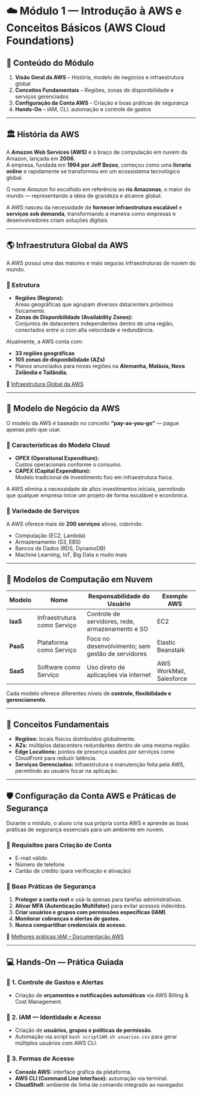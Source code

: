# ☁️ Módulo 1 — Introdução à AWS e Conceitos Básicos (AWS Cloud Foundations)

## 📘 Conteúdo do Módulo

1. **Visão Geral da AWS** – História, modelo de negócios e infraestrutura global
2. **Conceitos Fundamentais** – Regiões, zonas de disponibilidade e serviços gerenciados
3. **Configuração da Conta AWS** – Criação e boas práticas de segurança
4. **Hands-On** – IAM, CLI, automação e controle de gastos

---

## 🏛️ História da AWS

A **Amazon Web Services (AWS)** é o braço de computação em nuvem da Amazon, lançada em **2006**.  
A empresa, fundada em **1994 por Jeff Bezos**, começou como uma **livraria online** e rapidamente se transformou em um ecossistema tecnológico global.

O nome _Amazon_ foi escolhido em referência ao **rio Amazonas**, o maior do mundo — representando a ideia de grandeza e alcance global.

A AWS nasceu da necessidade de **fornecer infraestrutura escalável** e **serviços sob demanda**, transformando a maneira como empresas e desenvolvedores criam soluções digitais.

---

## 🌎 Infraestrutura Global da AWS

A AWS possui uma das maiores e mais seguras infraestruturas de nuvem do mundo.

### 🔹 Estrutura

- **Regiões (Regions):**  
  Áreas geográficas que agrupam diversos datacenters próximos fisicamente.
- **Zonas de Disponibilidade (Availability Zones):**  
  Conjuntos de datacenters independentes dentro de uma região, conectados entre si com alta velocidade e redundância.

Atualmente, a AWS conta com:

- **33 regiões geográficas**
- **105 zonas de disponibilidade (AZs)**
- Planos anunciados para novas regiões na **Alemanha, Malásia, Nova Zelândia e Tailândia**.

🔗 [Infraestrutura Global da AWS](https://aws.amazon.com/pt/about-aws/global-infrastructure)

---

## 💼 Modelo de Negócio da AWS

O modelo da AWS é baseado no conceito **“pay-as-you-go”** — pague apenas pelo que usar.

### 🔹 Características do Modelo Cloud

- **OPEX (Operational Expenditure):**  
  Custos operacionais conforme o consumo.
- **CAPEX (Capital Expenditure):**  
  Modelo tradicional de investimento fixo em infraestrutura física.

A AWS elimina a necessidade de altos investimentos iniciais, permitindo que qualquer empresa inicie um projeto de forma escalável e econômica.

### 🔹 Variedade de Serviços

A AWS oferece mais de **200 serviços** ativos, cobrindo:

- Computação (EC2, Lambda)
- Armazenamento (S3, EBS)
- Bancos de Dados (RDS, DynamoDB)
- Machine Learning, IoT, Big Data e muito mais

---

## 🧩 Modelos de Computação em Nuvem

| Modelo   | Nome                        | Responsabilidade do Usuário                       | Exemplo AWS              |
| -------- | --------------------------- | ------------------------------------------------- | ------------------------ |
| **IaaS** | Infraestrutura como Serviço | Controle de servidores, rede, armazenamento e SO  | EC2                      |
| **PaaS** | Plataforma como Serviço     | Foco no desenvolvimento; sem gestão de servidores | Elastic Beanstalk        |
| **SaaS** | Software como Serviço       | Uso direto de aplicações via internet             | AWS WorkMail, Salesforce |

Cada modelo oferece diferentes níveis de **controle, flexibilidade e gerenciamento**.

---

## 🧠 Conceitos Fundamentais

- **Regiões:** locais físicos distribuídos globalmente.
- **AZs:** múltiplos datacenters redundantes dentro de uma mesma região.
- **Edge Locations:** pontos de presença usados por serviços como CloudFront para reduzir latência.
- **Serviços Gerenciados:** infraestrutura e manutenção feita pela AWS, permitindo ao usuário focar na aplicação.

---

## 🛡️ Configuração da Conta AWS e Práticas de Segurança

Durante o módulo, o aluno cria sua própria conta AWS e aprende as boas práticas de segurança essenciais para um ambiente em nuvem.

### 🔹 Requisitos para Criação de Conta

- E-mail válido
- Número de telefone
- Cartão de crédito (para verificação e ativação)

### 🔹 Boas Práticas de Segurança

1. **Proteger a conta root** e usá-la apenas para tarefas administrativas.
2. **Ativar MFA (Autenticação Multifator)** para evitar acessos indevidos.
3. **Criar usuários e grupos com permissões específicas (IAM)**.
4. **Monitorar cobranças e alertas de gastos.**
5. **Nunca compartilhar credenciais de acesso.**

🔗 [Melhores práticas IAM – Documentação AWS](https://docs.aws.amazon.com/pt_br/IAM/latest/UserGuide/best-practices.html)

---

## 💻 Hands-On — Prática Guiada

### 🔸 1. Controle de Gastos e Alertas

- Criação de **orçamentos e notificações automáticas** via AWS Billing & Cost Management.

### 🔸 2. IAM — Identidade e Acesso

- Criação de **usuários, grupos e políticas de permissão**.
- Automação via script `bash scriptIAM.sh usuarios.csv` para gerar múltiplos usuários com AWS CLI.

### 🔸 3. Formas de Acesso

- **Console AWS:** interface gráfica da plataforma.
- **AWS CLI (Command Line Interface):** automação via terminal.
- **CloudShell:** ambiente de linha de comando integrado ao navegador.
